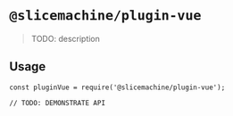 # `@slicemachine/plugin-vue`

> TODO: description

## Usage

```
const pluginVue = require('@slicemachine/plugin-vue');

// TODO: DEMONSTRATE API
```
